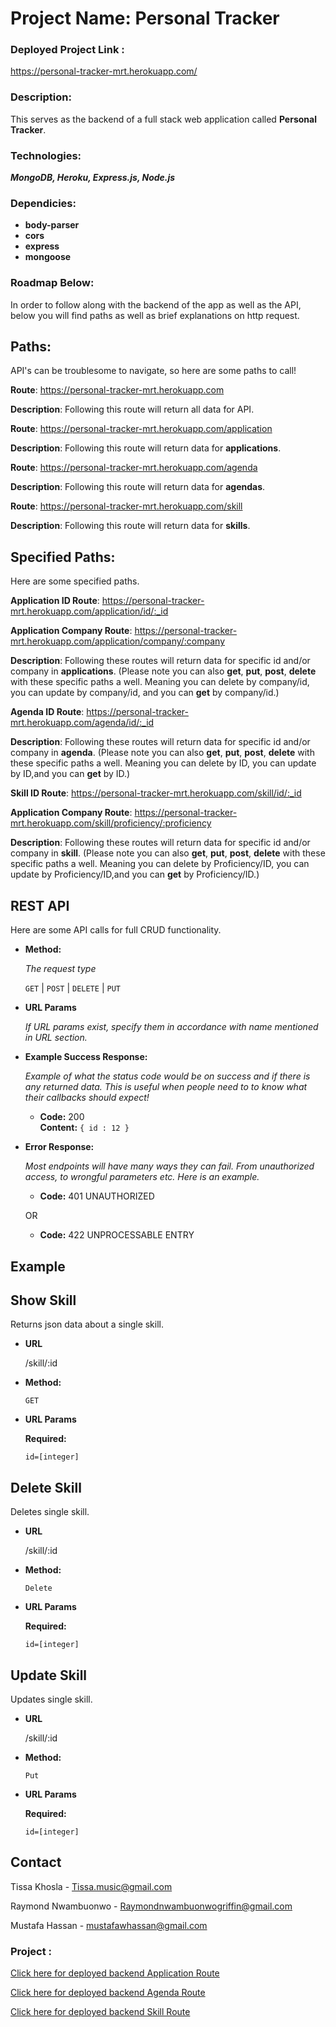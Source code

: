 # Project Name: Personal Tracker 

### Deployed Project Link : 
https://personal-tracker-mrt.herokuapp.com/

### Description:
This serves as the backend of a full stack web application called **Personal Tracker**. 

### Technologies: 
***MongoDB, Heroku, Express.js, Node.js***

### Dependicies:
* **body-parser**
* **cors**
* **express**
* **mongoose**

### Roadmap Below:
In order to follow along with the backend of the app as well as the API, below you will find paths as well as brief explanations on http request.

## Paths:

API's can be troublesome to navigate, so here are some paths to call!

**Route**: https://personal-tracker-mrt.herokuapp.com 

**Description**: Following this route will return all data for API.

**Route**: https://personal-tracker-mrt.herokuapp.com/application 

**Description**: Following this route will return data for **applications**.

**Route**: https://personal-tracker-mrt.herokuapp.com/agenda 

**Description**: Following this route will return data for **agendas**.

**Route**: https://personal-tracker-mrt.herokuapp.com/skill

**Description**: Following this route will return data for **skills**.

## Specified Paths:

Here are some specified paths.

**Application ID Route**: https://personal-tracker-mrt.herokuapp.com/application/id/:_id

**Application Company Route**: https://personal-tracker-mrt.herokuapp.com/application/company/:company

**Description**: Following these routes will return data for specific id and/or company in **applications**. (Please note you can also **get**, **put**, **post**, **delete** with these specific paths a well. Meaning you can delete by company/id, you can update by company/id, and you can **get** by company/id.)

**Agenda ID Route**: https://personal-tracker-mrt.herokuapp.com/agenda/id/:_id

**Description**: Following these routes will return data for specific id and/or company in **agenda**. (Please note you can also **get**, **put**, **post**, **delete** with these specific paths a well. Meaning you can delete by ID, you can update by ID,and you can **get** by ID.)

**Skill ID Route**: https://personal-tracker-mrt.herokuapp.com/skill/id/:_id

**Application Company Route**: https://personal-tracker-mrt.herokuapp.com/skill/proficiency/:proficiency

**Description**: Following these routes will return data for specific id and/or company in **skill**. (Please note you can also **get**, **put**, **post**, **delete** with these specific paths a well. Meaning you can delete by Proficiency/ID, you can update by Proficiency/ID,and you can **get** by Proficiency/ID.)


**REST API**
----
  Here are some API calls for full CRUD functionality.

* **Method:**
  
  _The request type_

  `GET` | `POST` | `DELETE` | `PUT`
  
*  **URL Params**

   _If URL params exist, specify them in accordance with name mentioned in URL section._

* **Example Success Response:**
  
  _Example of what the status code would be on success and if there is any returned data. This is useful when people need to to know what their callbacks should expect!_

  * **Code:** 200 <br />
    **Content:** `{ id : 12 }`
 
* **Error Response:**

  _Most endpoints will have many ways they can fail. From unauthorized access, to wrongful parameters etc. Here is an example._

  * **Code:** 401 UNAUTHORIZED 

  OR

  * **Code:** 422 UNPROCESSABLE ENTRY 
   

## Example

**Show Skill**
----
  Returns json data about a single skill.

* **URL**

  /skill/:id

* **Method:**

  `GET`
  
*  **URL Params**

   **Required:**
 
   `id=[integer]`


**Delete Skill**
----
  Deletes single skill.

* **URL**

  /skill/:id

* **Method:**

  `Delete`
  
*  **URL Params**

   **Required:**
 
   `id=[integer]`

**Update Skill**
----
  Updates single skill.

* **URL**

  /skill/:id

* **Method:**

  `Put`
  
*  **URL Params**

   **Required:**
 
   `id=[integer]`



<!-- CONTACT -->
## Contact

Tissa Khosla - Tissa.music@gmail.com

Raymond Nwambuonwo - Raymondnwambuonwogriffin@gmail.com

Mustafa Hassan - mustafawhassan@gmail.com

### Project : 
[Click here for deployed backend Application Route](https://personal-tracker-mrt.herokuapp.com/application)  

[Click here for deployed backend Agenda Route](https://personal-tracker-mrt.herokuapp.com/agenda) 

[Click here for deployed backend Skill Route](https://personal-tracker-mrt.herokuapp.com/skill)


